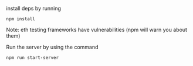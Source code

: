install deps by running

```
npm install
```
Note: eth testing frameworks have vulnerabilities (npm will warn you about them)


Run the server by using the command

```
npm run start-server
```
